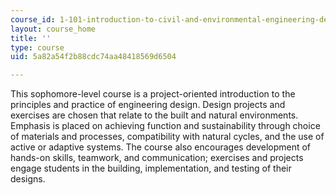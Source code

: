```yaml
---
course_id: 1-101-introduction-to-civil-and-environmental-engineering-design-i-fall-2005
layout: course_home
title: ''
type: course
uid: 5a82a54f2b88cdc74aa48418569d6504

---
```

This sophomore-level course is a project-oriented introduction to the principles and practice of engineering design. Design projects and exercises are chosen that relate to the built and natural environments. Emphasis is placed on achieving function and sustainability through choice of materials and processes, compatibility with natural cycles, and the use of active or adaptive systems. The course also encourages development of hands-on skills, teamwork, and communication; exercises and projects engage students in the building, implementation, and testing of their designs.
